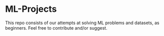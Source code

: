 # ML-Projects


This repo consists of our attempts at solving ML problems and datasets, as beginners. Feel free to contribute and/or suggest.
